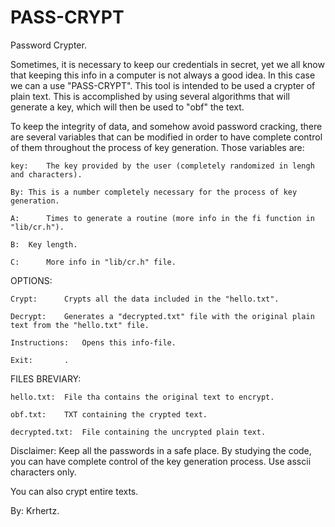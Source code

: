 # PASS-CRYPT
Password Crypter.

Sometimes, it is necessary to keep our credentials in secret, yet we all know that keeping this info in a 
computer is not always a good idea. In this case we can a use "PASS-CRYPT". This tool is intended to be used a 
crypter of plain text. This is accomplished by using several algorithms that will generate a key, which 
will then be used to "obf" the text.

To keep the integrity of data, and somehow avoid password cracking, there are several variables that can be
modified in order to have complete control of them throughout the process of key generation. Those variables are:

    key:	The key provided by the user (completely randomized in lengh and characters).
   
    By:	This is a number completely necessary for the process of key generation.
    
    A:	    Times to generate a routine (more info in the fi function in "lib/cr.h"). 
    
    B: 	Key length.
    
    C:	    More info in "lib/cr.h" file.
    
OPTIONS:

    Crypt:   	Crypts all the data included in the "hello.txt".

    Decrypt: 	Generates a "decrypted.txt" file with the original plain text from the "hello.txt" file.

    Instructions:	Opens this info-file.

    Exit:		.



FILES BREVIARY:

    hello.txt:	File tha contains the original text to encrypt.

    obf.txt:	TXT containing the crypted text.

    decrypted.txt:	File containing the uncrypted plain text.
 
Disclaimer: Keep all the passwords in a safe place. By studying the code, you can have complete control of the
            key generation process. Use asscii characters only.
             
You can also crypt entire texts.

By: Krhertz.
